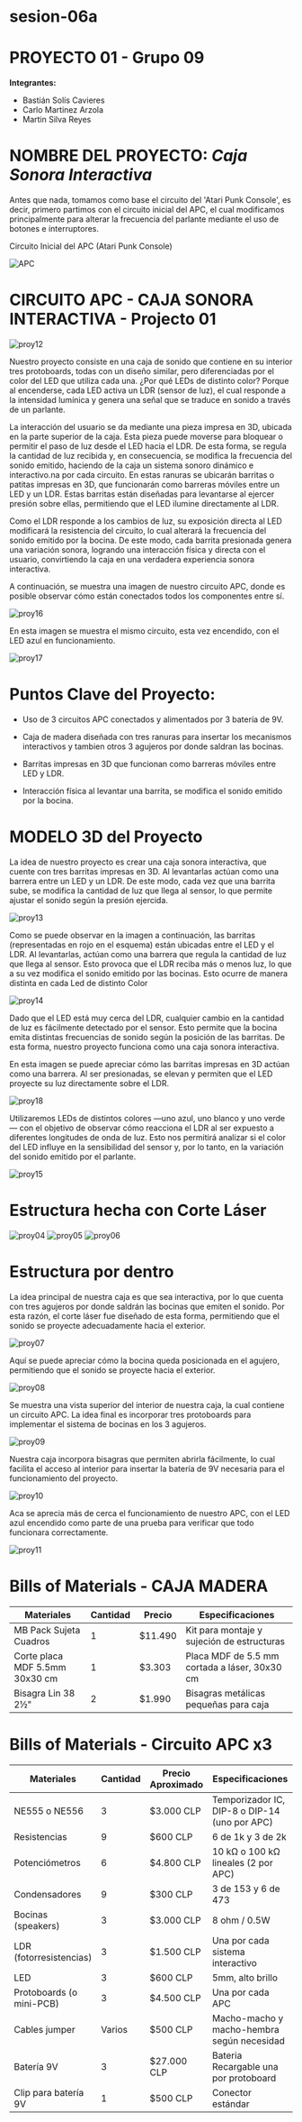 # sesion-06a

# PROYECTO 01 - Grupo 09 

**Integrantes:**
- Bastián Solís Cavieres
- Carlo Martinez Arzola
- Martin Silva Reyes

# NOMBRE DEL PROYECTO: *Caja Sonora Interactiva*

Antes que nada, tomamos como base el circuito del 'Atari Punk Console', es decir, primero partimos con el circuito inicial del APC, el cual modificamos principalmente para alterar la frecuencia del parlante mediante el uso de botones e interruptores.

Circuito Inicial del APC (Atari Punk Console)

![APC](https://upload.wikimedia.org/wikipedia/commons/f/fa/APC_with_2_555_%28pin_out%29_and_bridge_added.png)

# CIRCUITO APC - CAJA SONORA INTERACTIVA - Projecto 01 

![proy12](proy12.jpeg)

Nuestro proyecto consiste en una caja de sonido que contiene en su interior tres protoboards, todas con un diseño similar, pero diferenciadas por el color del LED que utiliza cada una. ¿Por qué LEDs de distinto color? Porque al encenderse, cada LED activa un LDR (sensor de luz), el cual responde a la intensidad lumínica y genera una señal que se traduce en sonido a través de un parlante.

La interacción del usuario se da mediante una pieza impresa en 3D, ubicada en la parte superior de la caja. Esta pieza puede moverse para bloquear o permitir el paso de luz desde el LED hacia el LDR. De esta forma, se regula la cantidad de luz recibida y, en consecuencia, se modifica la frecuencia del sonido emitido, haciendo de la caja un sistema sonoro dinámico e interactivo.na por cada circuito. En estas ranuras se ubicarán barritas o patitas impresas en 3D, que funcionarán como barreras móviles entre un LED y un LDR. Estas barritas están diseñadas para levantarse al ejercer presión sobre ellas, permitiendo que el LED ilumine directamente al LDR.

Como el LDR responde a los cambios de luz, su exposición directa al LED modificará la resistencia del circuito, lo cual alterará la frecuencia del sonido emitido por la bocina. De este modo, cada barrita presionada genera una variación sonora, logrando una interacción física y directa con el usuario, convirtiendo la caja en una verdadera experiencia sonora interactiva.


A continuación, se muestra una imagen de nuestro circuito APC, donde es posible observar cómo están conectados todos los componentes entre sí.

![proy16](proy16.jpeg)

En esta imagen se muestra el mismo circuito, esta vez encendido, con el LED azul en funcionamiento.

![proy17](proy17.jpeg)






# Puntos Clave del Proyecto:

- Uso de 3 circuitos APC conectados y alimentados por 3 batería de 9V.

- Caja de madera diseñada con tres ranuras para insertar los mecanismos interactivos y tambien otros 3 agujeros por donde saldran las bocinas.

- Barritas impresas en 3D que funcionan como barreras móviles entre LED y LDR.

- Interacción física al levantar una barrita, se modifica el sonido emitido por la bocina.

# MODELO 3D del Proyecto

La idea de nuestro proyecto es crear una caja sonora interactiva, que cuente con tres barritas impresas en 3D. Al levantarlas actúan como una barrera entre un LED y un LDR. De este modo, cada vez que una barrita sube, se modifica la cantidad de luz que llega al sensor, lo que permite ajustar el sonido según la presión ejercida.

![proy13](proy13.jpeg)

Como se puede observar en la imagen a continuación, las barritas (representadas en rojo en el esquema) están ubicadas entre el LED y el LDR. Al levantarlas, actúan como una barrera que regula la cantidad de luz que llega al sensor. Esto provoca que el LDR reciba más o menos luz, lo que a su vez modifica el sonido emitido por las bocinas. Esto ocurre de manera distinta en cada Led de distinto Color

![proy14](proy14.jpeg)

Dado que el LED está muy cerca del LDR, cualquier cambio en la cantidad de luz es fácilmente detectado por el sensor. Esto permite que la bocina emita distintas frecuencias de sonido según la posición de las barritas. De esta forma, nuestro proyecto funciona como una caja sonora interactiva.

En esta imagen se puede apreciar cómo las barritas impresas en 3D actúan como una barrera. Al ser presionadas, se elevan y permiten que el LED proyecte su luz directamente sobre el LDR.

![proy18](proy18.jpeg)

Utilizaremos LEDs de distintos colores —uno azul, uno blanco y uno verde— con el objetivo de observar cómo reacciona el LDR al ser expuesto a diferentes longitudes de onda de luz. Esto nos permitirá analizar si el color del LED influye en la sensibilidad del sensor y, por lo tanto, en la variación del sonido emitido por el parlante.

![proy15](proy15.jpeg)

# Estructura hecha con Corte Láser

![proy04](proy04.jpeg)
![proy05](proy05.jpeg)
![proy06](proy06.jpeg)

# Estructura por dentro

La idea principal de nuestra caja es que sea interactiva, por lo que cuenta con tres agujeros por donde saldrán las bocinas que emiten el sonido. Por esta razón, el corte láser fue diseñado de esta forma, permitiendo que el sonido se proyecte adecuadamente hacia el exterior.

![proy07](proy07.jpeg)

Aquí se puede apreciar cómo la bocina queda posicionada en el agujero, permitiendo que el sonido se proyecte hacia el exterior.

![proy08](proy08.jpeg)

Se muestra una vista superior del interior de nuestra caja, la cual contiene un circuito APC. La idea final es incorporar tres protoboards para implementar el sistema de bocinas en los 3 agujeros.

![proy09](proy09.jpeg)

Nuestra caja incorpora bisagras que permiten abrirla fácilmente, lo cual facilita el acceso al interior para insertar la batería de 9V necesaria para el funcionamiento del proyecto. 

![proy10](proy10.jpeg)

Aca se aprecia más de cerca el funcionamiento de nuestro APC, con el LED azul encendido como parte de una prueba para verificar que todo funcionara correctamente.

![proy11](proy11.jpeg)

# Bills of Materials - CAJA MADERA

| Materiales                   | Cantidad | Precio   | Especificaciones                         |
|-----------------------------|----------|----------|------------------------------------------|
| MB Pack Sujeta Cuadros      | 1        | $11.490  | Kit para montaje y sujeción de estructuras |
| Corte placa MDF 5.5mm 30x30 cm | 1     | $3.303   | Placa MDF de 5.5 mm cortada a láser, 30x30 cm |
| Bisagra Lin 38 2½"           | 2        | $1.990   | Bisagras metálicas pequeñas para caja    |

# Bills of Materials - Circuito APC x3 

| Materiales               | Cantidad | Precio Aproximado  | Especificaciones                                 |
|--------------------------|----------|--------------------|--------------------------------------------------|
| NE555 o NE556            | 3        | $3.000 CLP         | Temporizador IC, DIP-8 o DIP-14 (uno por APC)    |
| Resistencias             | 9        | $600 CLP           | 6 de 1k y 3 de 2k                                |
| Potenciómetros           | 6        | $4.800 CLP         | 10 kΩ o 100 kΩ lineales (2 por APC)              |
| Condensadores            | 9        | $300 CLP           | 3 de 153 y 6 de 473                              |
| Bocinas (speakers)       | 3        | $3.000 CLP         | 8 ohm / 0.5W                                     |
| LDR (fotorresistencias)  | 3        | $1.500 CLP         | Una por cada sistema interactivo                 |
| LED                      | 3        | $600 CLP           | 5mm, alto brillo                                 |
| Protoboards (o mini-PCB) | 3        | $4.500 CLP         | Una por cada APC                                 |
| Cables jumper            | Varios   | $500 CLP           | Macho-macho y macho-hembra según necesidad       |
| Batería 9V               | 3        | $27.000 CLP        | Bateria Recargable una por protoboard            |
| Clip para batería 9V     | 1        | $500 CLP           | Conector estándar                                |









